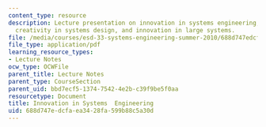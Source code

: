 ```yaml
---
content_type: resource
description: Lecture presentation on innovation in systems engineering, individuals'
  creativity in systems design, and innovation in large systems.
file: /media/courses/esd-33-systems-engineering-summer-2010/688d747edcfaea3428fa599b88c5a30d_MITESD_33SUM10_lec05.pdf
file_type: application/pdf
learning_resource_types:
- Lecture Notes
ocw_type: OCWFile
parent_title: Lecture Notes
parent_type: CourseSection
parent_uid: bbd7ecf5-1374-7542-4e2b-c39f9be5f0aa
resourcetype: Document
title: Innovation in Systems  Engineering
uid: 688d747e-dcfa-ea34-28fa-599b88c5a30d
---
```

